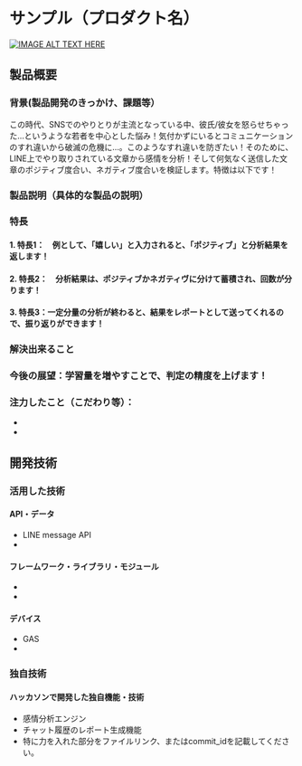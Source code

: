 # サンプル（プロダクト名）

[![IMAGE ALT TEXT HERE](https://jphacks.com/wp-content/uploads/2024/07/JPHACKS2024_ogp.jpg)](https://www.youtube.com/watch?v=DZXUkEj-CSI)

## 製品概要
### 背景(製品開発のきっかけ、課題等）
  この時代、SNSでのやりとりが主流となっている中、彼氏/彼女を怒らせちゃった...というような若者を中心とした悩み！気付かずにいるとコミュニケーションのすれ違いから破滅の危機に...。このようなすれ違いを防ぎたい！そのために、LINE上でやり取りされている文章から感情を分析！そして何気なく送信した文章のポジティブ度合い、ネガティブ度合いを検証します。特徴は以下です！
### 製品説明（具体的な製品の説明）
### 特長
#### 1. 特長1：　例として、「嬉しい」と入力されると、「ポジティブ」と分析結果を返します！　
#### 2. 特長2：　分析結果は、ポジティブかネガティヴに分けて蓄積され、回数が分ります！　
#### 3. 特長3：一定分量の分析が終わると、結果をレポートとして送ってくれるので、振り返りができます！

### 解決出来ること
### 今後の展望：学習量を増やすことで、判定の精度を上げます！
### 注力したこと（こだわり等）：
* 
* 

## 開発技術
### 活用した技術
#### API・データ
* LINE message API
* 

#### フレームワーク・ライブラリ・モジュール
* 
* 

#### デバイス
* GAS
* 

### 独自技術
#### ハッカソンで開発した独自機能・技術
* 感情分析エンジン
* チャット履歴のレポート生成機能
* 特に力を入れた部分をファイルリンク、またはcommit_idを記載してください。
